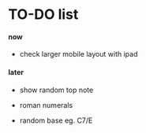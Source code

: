 # TO-DO list

#### now

- check larger mobile layout with ipad

#### later

- show random top note

- roman numerals

- random base eg. C7/E
